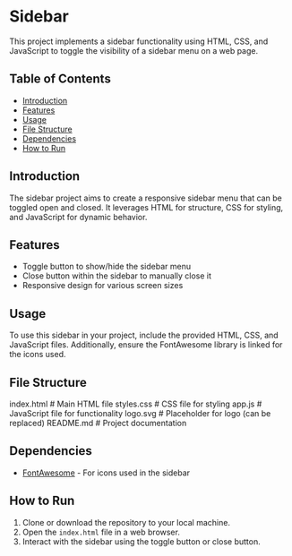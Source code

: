 # Sidebar

This project implements a sidebar functionality using HTML, CSS, and JavaScript to toggle the visibility of a sidebar menu on a web page.

## Table of Contents

- [Introduction](#introduction)
- [Features](#features)
- [Usage](#usage)
- [File Structure](#file-structure)
- [Dependencies](#dependencies)
- [How to Run](#how-to-run)

## Introduction

The sidebar project aims to create a responsive sidebar menu that can be toggled open and closed. It leverages HTML for structure, CSS for styling, and JavaScript for dynamic behavior.

## Features

- Toggle button to show/hide the sidebar menu
- Close button within the sidebar to manually close it
- Responsive design for various screen sizes

## Usage

To use this sidebar in your project, include the provided HTML, CSS, and JavaScript files. Additionally, ensure the FontAwesome library is linked for the icons used.

## File Structure

index.html # Main HTML file
styles.css # CSS file for styling
app.js # JavaScript file for functionality
logo.svg # Placeholder for logo (can be replaced)
README.md # Project documentation

## Dependencies

- [FontAwesome](https://fontawesome.com/) - For icons used in the sidebar

## How to Run

1. Clone or download the repository to your local machine.
2. Open the `index.html` file in a web browser.
3. Interact with the sidebar using the toggle button or close button.
